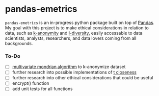 # pandas-emetrics
`pandas-emetrics` is an in-progress python package built on top of [Pandas](https://pandas.pydata.org/docs/). My goal with this project is to make ethical considerations in relation to data, such as [k-anonymity](https://en.wikipedia.org/wiki/K-anonymity) and [l-diversity](https://personal.utdallas.edu/~muratk/courses/privacy08f_files/ldiversity.pdf), easily accessable to data scientists, analysts, researchers, and data lovers coming from all backgrounds.


### To-Do
- [ ] [multivariate mondrian algorithm](https://pages.cs.wisc.edu/~lefevre/MultiDim.pdf) to k-anonymize dataset 
- [ ] further research into possible implementations of [t closeness](https://www.cs.purdue.edu/homes/ninghui/papers/t_closeness_icde07.pdf)
- [ ] further research into other ethical considerations that could be useful
- [ ] encrypt() function
- [ ] add unit tests for all functions
